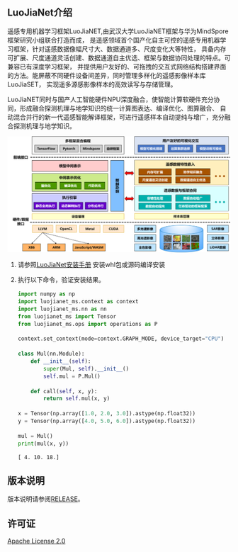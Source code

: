 <!-- /TOC -->

## LuoJiaNet介绍
遥感专用机器学习框架LuoJiaNET,由武汉大学LuoJiaNET框架与华为MindSpore框架研究小组联合打造而成， 是遥感领域首个国产化自主可控的遥感专用机器学习框架，针对遥感数据像幅尺寸大、数据通道多、尺度变化大等特性， 具备内存可扩展、尺度通道灵活创建、数据通道自主优选、框架与数据协同处理的特点。可兼容已有深度学习框架， 并提供用户友好的、可拖拽的交互式网络结构搭建界面的方法。能屏蔽不同硬件设备间差异，同时管理多样化的遥感影像样本库LuoJiaSET， 实现遥多源感影像样本的高效读写与存储管理。

LuoJiaNET同时与国产人工智能硬件NPU深度融合，使智能计算软硬件充分协同，形成融合探测机理与地学知识的统一计算图表达、编译优化、图算融合、 自动混合并行的新一代遥感智能解译框架，可进行遥感样本自动提纯与增广，充分融合探测机理与地学知识。

![昇腾全栈](images/architecture.png)

1. 请参照[LuoJiaNet安装手册](https://gitee.com/mindspore/luojianet/blob/master/instruction/index.html) 安装whl包或源码编译安装

2. 执行以下命令，验证安装结果。

    ```python
    import numpy as np
    import luojianet_ms.context as context
    import luojianet_ms.nn as nn
    from luojianet_ms import Tensor
    from luojianet_ms.ops import operations as P

    context.set_context(mode=context.GRAPH_MODE, device_target="CPU")

    class Mul(nn.Module):
        def __init__(self):
            super(Mul, self).__init__()
            self.mul = P.Mul()

        def call(self, x, y):
            return self.mul(x, y)

    x = Tensor(np.array([1.0, 2.0, 3.0]).astype(np.float32))
    y = Tensor(np.array([4.0, 5.0, 6.0]).astype(np.float32))

    mul = Mul()
    print(mul(x, y))
    ```

    ```text
    [ 4. 10. 18.]
    ```


## 版本说明

版本说明请参阅[RELEASE](https://gitee.com/mindspore/luojianet/blob/master/RELEASE.md)。

## 许可证

[Apache License 2.0](https://gitee.com/mindspore/luojianet/blob/master/LICENSE)
